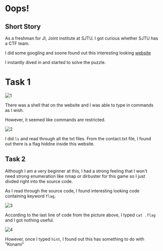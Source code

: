 # 0ops!
## Short Story

As a freshman for JI, Joint institute at SJTU.
I got curious whether SJTU has a CTF team. 

I did some googling and soone found out this interesting looking [website](https://0ops.sjtu.cn/)

I instantly dived in and started to solve the puzzle.

# Task 1

![1](https://user-images.githubusercontent.com/76433661/127762978-18fcbf1e-0cc1-4e63-b432-9c33e4dacaf4.png)

There was a shell that on the website and I was able to type in commands as I wish.

However, it seemed like commands are restricted.

![2](https://user-images.githubusercontent.com/76433661/127763026-b222d887-ac5d-4830-af61-ac9ac3d5e6e6.png)

I did ```ls``` and read through all the txt files. From the contact.txt file, I found out there is a flag hiddne inside this website.

## Task 2

Although I am a very beginner at this, I had a strong feeling that I won't need strong enumeration like nmap or dirbuster for this game so I just divded right into the source code.

As I read through the source code, I found interesting looking code containing keyword ```flag```.

![3](https://user-images.githubusercontent.com/76433661/127763130-6a876030-8ea4-4ce1-8616-1e98d84f30c6.png)

According to the last line of code from the picture above, I typed ```cat .flag``` and I got nothing useful.

![4](https://user-images.githubusercontent.com/76433661/127763166-4d9d55be-38db-4560-8290-229f1eede5fb.png)

However, once I typed ```hint```, I found out this has something to do with "Konami"

